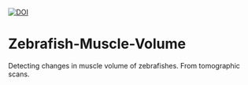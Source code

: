 [![DOI](https://zenodo.org/badge/357206466.svg)](https://zenodo.org/badge/latestdoi/357206466)

# Zebrafish-Muscle-Volume
Detecting changes in muscle volume of zebrafishes. From tomographic scans.
